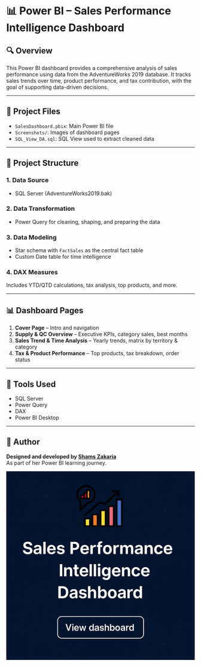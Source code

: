 # 📊 Power BI – Sales Performance Intelligence Dashboard

## 🔍 Overview
This Power BI dashboard provides a comprehensive analysis of sales performance using data from the AdventureWorks 2019 database. It tracks sales trends over time, product performance, and tax contribution, with the goal of supporting data-driven decisions.

---

## 📁 Project Files

- `SalesDashboard.pbix`: Main Power BI file
- `Screenshots/`: Images of dashboard pages
- `SQL_View_DA.sql`: SQL View used to extract cleaned data

---

## 🧩 Project Structure

### 1. Data Source
- SQL Server (AdventureWorks2019.bak)

### 2. Data Transformation
- Power Query for cleaning, shaping, and preparing the data

### 3. Data Modeling
- Star schema with `FactSales` as the central fact table
- Custom Date table for time intelligence

### 4. DAX Measures
Includes YTD/QTD calculations, tax analysis, top products, and more.

---

## 📊 Dashboard Pages

1. **Cover Page** – Intro and navigation
2. **Supply & QC Overview** – Executive KPIs, category sales, best months
3. **Sales Trend & Time Analysis** – Yearly trends, matrix by territory & category
4. **Tax & Product Performance** – Top products, tax breakdown, order status

---

## 🧠 Tools Used
- SQL Server
- Power Query
- DAX
- Power BI Desktop

---

## 📌 Author
**Designed and developed by [Shams Zakaria](https://www.linkedin.com/in/your-profile)**  
As part of her Power BI learning journey.



![powerbi-sales-dashboard](powerbi-sales-dashboard.png)
